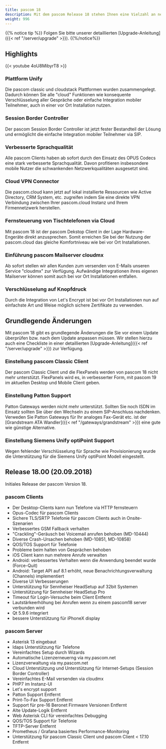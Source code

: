 ```yaml
---
title: pascom 18
description: Mit dem pascom Release 18 stehen Ihnen eine Vielzahl an neuen Funktionen zur Verfügung.
weight: 996
---
```


{{% notice tip %}}
Folgen Sie bitte unserer detaillierten [Upgrade-Anleitung]({{< ref "/server/upgrade" >}}).
{{%/notice%}}

## Highlights

{{< youtube 4oU8MibyrT8 >}}

### Plattform Unify 

Die pascom classic und cloudstack Plattformen wurden zusammengelegt. Dadurch können Sie alle "cloud" Funktionen wie konsequente Verschlüsselung aller Gespräche oder einfache Integration mobiler Teilnehmer, auch in einer vor Ort Installation nutzen.

### Session Border Controller

Der pascom Session Border Controller ist jetzt fester Bestandteil der Lösung und ermöglicht die einfache Integration mobiler Teilnehmer via SIP. 

### Verbesserte Sprachqualität

Alle pascom Clients haben ab sofort durch den Einsatz des OPUS Codecs eine stark verbesserte Sprachqualität. Davon profitieren insbesondere mobile Nutzer die schwankenden Netzwerkqualitäten ausgesetzt sind. 

### Cloud VPN Connector 

Die pascom.cloud kann jetzt auf lokal installierte Ressourcen wie Active Directory, CRM System, etc. zugreifen indem Sie eine direkte VPN Verbindung zwischen Ihrer pascom.cloud Instanz und Ihrem Firmennetzwerk herstellen.

### Fernsteuerung von Tischtelefonen via Cloud

Mit pascom 18 ist der pascom Dekstop Client in der Lage Hardware-Engeräte direkt anzusprechen. Somit erreichen Sie bei der Nutzung der pascom.cloud das gleiche Komfortniveau wie bei vor Ort Installationen.

### Einführung pascom Mailserver cloudmx

Ab sofort stellen wir allen Kunden zum versenden von E-Mails unseren Service "cloudmx" zur Verfügung. Aufwändige Integrationen ihres eigenen Mailserver können somit auch bei vor Ort Installationen entfallen.

### Verschlüsselung auf Knopfdruck

Durch die Integration von Let's Encrypt ist bei vor Ort Installationen nun auf einfachste Art und Weise möglich sichere Zertifikate zu verwenden.

## Grundlegende Änderungen

Mit pascom 18 gibt es grundlegende Änderungen die Sie vor einem Update überprüfen bzw. nach dem Update anpassen müssen. Wir stellen hierzu auch eine Checkliste in einer detaillierten [Upgrade-Anleitung]({{< ref "/server/upgrade" >}}) zur Verfügung.

### Einstellung pascom Classic Client

Der pascom Classic Client und die FlexPanels werden von pascom 18 nicht mehr unterstützt. FlexPanels wird es, in verbesserter Form, mit pascom 19 im aktuellen Desktop und Mobile Client geben.

### Einstellung Patton Support

Patton Gateways werden nicht mehr unterstützt. Sollten Sie noch ISDN im Einsatz sollten Sie über den Wechseln zu einem SIP-Anschluss nachdenken. Verweden Sie Patton Gateways für Ihr analoges Fax-Gerät etc. ist der [Grandstream ATA Wandler]({{< ref "/gateways/grandstream" >}}) eine gute wie günstige Alternative. 

### Einstellung Siemens Unify optiPoint Support

Wegen fehlender Verschlüsselung für Sprache wie Provisionierung wurde die Unterstützung für die Siemens Unify optiPoint Modell eingestellt.

## Release 18.00 (20.09.2018)

Initiales Release der pascom Version 18.

### pascom Clients
- Der Desktop-Clients kann nun Telefone via HTTP fernsteuern
- Opus-Codec für pascom Clients
- Sichere TLS/SRTP Telefonie für pascom Clients auch in Onsite-Szenarien
- Verbessertes GSM Fallback verhalten
- "Crackling"-Geräusch bei Voicemail anrufen behoben (MD-10444)
- Diverse Crash-Ursachen behoben (MD-10851, MD-10858)
- QOS/TOS Support für Telefonie
- Probleme beim halten von Gesprächen behoben
- iOS Client kann nun mehrere Anrufe verwalten
- Android: verbessertes Verhalten wenn die Anwendung beendet wurde (Force-Quit)
- Android: Target API auf 8.1 erhöht, neue Benachrichtungsverwaltung (Channels) implementiert
- Diverse UI Verbesserungen
- Unterstützung für Sennheiser HeadSetup auf 32bit Systemen
- Unterstützung für Sennheiser HeadSetup Pro
- Timeout für Login-Versuche beim Client Entfernt
- Lautstärkeerhöhung bei Anrufen wenn zu einem pascom18 server verbunden wird
- Qt 5.9.6 integriert
- bessere Unterstützung für iPhoneX display


### pascom Server
- Asterisk 13 eingebaut
- ldaps Unterstützung für Telefone
- Vereinfachtes Setup durch Wizards
- Automatische Lizenzerneuerng via my.pascom.net
- Lizenzverwaltung via my.pascom.net
- Cloud Unterstützung und Unterstützung für Internet-Setups (Session Border Controller)
- Vereinfachtes E-Mail versenden via cloudmx
- PHP7 im Instanz-UI
- Let's encrypt support
- Patton Support Entfernt
- Print-To-Fax Support Entfernt
- Support für pre-16 Beronet Firmware Versionen Entfernt
- Alte Update-Logik Entfernt
- Web Asterisk CLI für vereinfachtes Debugging
- QOS/TOS Support für Telefonie
- TFTP-Server Entfernt
- Prometheus / Grafana basiertes Performance-Monitoring
- Unterstützung für pascom Classic Client und pascom Client < 17.10 Entfernt
